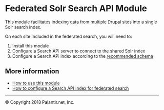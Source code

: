 # Federated Solr Search API Module

This module facilitates indexing data from multiple Drupal sites into a single Solr search index.

On each site included in the federated search, you will need to:

1. Install this module
2. Configure a Search API server to connect to the shared Solr index
3. Configure a Search API index according to the [recommended schema](docs/federated_schema.md)

## More information

* [How to use this module](docs/usage.md)
* [How to configure a Search API Index for federated search](docs/federated_schema.md)

----
© Copyright 2018 Palantir.net, Inc.